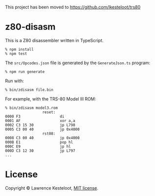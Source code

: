 This project has been moved to https://github.com/lkesteloot/trs80

# z80-disasm

This is a Z80 disassembler written in TypeScript.

    % npm install
    % npm test

The `src/Opcodes.json` file is generated by the `GenerateJson.ts` program:

    % npm run generate

Run with:

    % bin/zdisasm file.bin

For example, with the TRS-80 Model III ROM:

    % bin/zdisasm model3.rom
                     reset:
    0000 F3                  di
    0001 AF                  xor a,a
    0002 C3 15 30            jp L798
    0005 C3 00 40            jp 0x4000
                     rst08:
    0008 C3 00 40            jp 0x4000
    000B E1                  pop hl
    000C E9                  jp hl
    000D C3 12 30            jp L797
    ...

# License

Copyright &copy; Lawrence Kesteloot, [MIT license](LICENSE).

